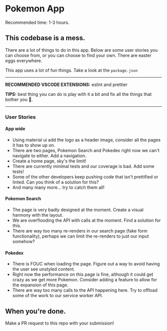 # Pokemon App

Recommended time: 1-3 hours.

## This codebase is a mess.

There are a lot of things to do in this app. Below are some user stories you can choose from, or you can choose to find your own. There are easter eggs everywhere.

This app uses a lot of fun things. Take a look at the `package.json`

---

**RECOMMENDED VSCODE EXTENSIONS:** eslint and prettier

**TIPS:** best thing you can do is play with it a bit and fix all the things that bother you 🙂.

---

### User Stories

#### App wide

- Using material ui add the logo as a header image, consider all the pages it has to show up on.
- There are two pages, Pokemon Search and Pokedex right now we can't navigate to either. Add a navigation.
- Create a home page, sky's the limit!
- There are currently minimal tests and our coverage is bad. Add some tests!
- Some of the other developers keep pushing code that isn't prettified or linted. Can you think of a solution for this?
- And many many more... try to catch them all!

#### Pokemon Search

- The page is very badly designed at the moment. Create a visual harmony with the layout.
- We are overflooding the API with calls at the moment. Find a solution for this.
- There are way too many re-renders in our search page (fake form functionality), perhaps we can limit the re-renders to just our input somehow?

#### Pokedex

- There is FOUC when loading the page. Figure out a way to avoid having the user see unstyled content.
- Right now the performance on this page is fine, although it could get crazy as we get more Pokemon. Consider adding a feature to allow for the expansion of this page.
- There are way too many calls to the API happening here. Try to offload some of the work to our service worker API.

## When you're done.

Make a PR request to this repo with your submission!
